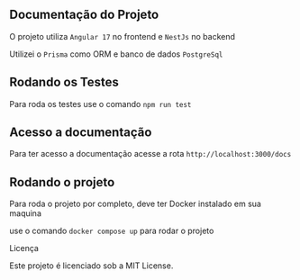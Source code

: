 ## Documentação do Projeto

O projeto utiliza `Angular 17` no frontend e `NestJs` no backend

Utilizei o `Prisma` como ORM e banco de dados `PostgreSql`

## Rodando os Testes

Para roda os testes use o comando `npm run test`

## Acesso a documentação

Para ter acesso a documentação acesse a rota `http://localhost:3000/docs`

## Rodando o projeto

Para roda o projeto por completo, deve ter Docker instalado em sua maquina

use o comando `docker compose up` para rodar o projeto



Licença

Este projeto é licenciado sob a MIT License.